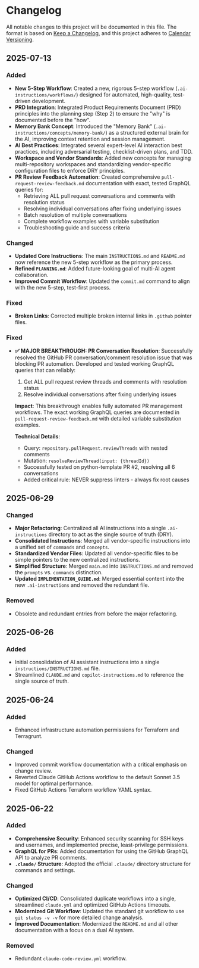 # Changelog

<!-- markdownlint-disable MD024 -->

All notable changes to this project will be documented in this file.
The format is based on [Keep a Changelog](https://keepachangelog.com/en/1.0.0/),
and this project adheres to [Calendar Versioning](https://calver.org/).

## 2025-07-13

### Added

- **New 5-Step Workflow**: Created a new, rigorous 5-step workflow
  (`.ai-instructions/workflows/`) designed for automated, high-quality,
  test-driven development.
- **PRD Integration**: Integrated Product Requirements Document (PRD) principles
  into the planning step (Step 2) to ensure the "why" is documented before the
  "how".
- **Memory Bank Concept**: Introduced the "Memory Bank" (`.ai-instructions/concepts/memory-bank/`) as a structured external brain for the AI, improving
  context retention and session management.
- **AI Best Practices**: Integrated several expert-level AI interaction best practices, including adversarial testing, checklist-driven plans, and TDD.
- **Workspace and Vendor Standards**: Added new concepts for managing multi-repository workspaces and standardizing vendor-specific configuration files to
  enforce DRY principles.
- **PR Review Feedback Automation**: Created comprehensive `pull-request-review-feedback.md` documentation with exact, tested GraphQL queries for:
  - Retrieving ALL pull request conversations and comments with resolution status
  - Resolving individual conversations after fixing underlying issues  
  - Batch resolution of multiple conversations
  - Complete workflow examples with variable substitution
  - Troubleshooting guide and success criteria

### Changed

- **Updated Core Instructions**: The main `INSTRUCTIONS.md` and `README.md` now
  reference the new 5-step workflow as the primary process.
- **Refined `PLANNING.md`**: Added future-looking goal of multi-AI agent
  collaboration.
- **Improved Commit Workflow**: Updated the `commit.md` command to align with
  the new 5-step, test-first process.

### Fixed

- **Broken Links**: Corrected multiple broken internal links in `.github`
  pointer files.

### Fixed

- **✅ MAJOR BREAKTHROUGH: PR Conversation Resolution**: Successfully resolved the GitHub PR conversation/comment resolution issue that was blocking PR automation.
  Developed and tested working GraphQL queries that can reliably:
  1. Get ALL pull request review threads and comments with resolution status
  2. Resolve individual conversations after fixing underlying issues
  
  **Impact**: This breakthrough enables fully automated PR management workflows. The exact working GraphQL queries are documented in
  `pull-request-review-feedback.md` with detailed variable substitution examples.
  
  **Technical Details**: 
  - Query: `repository.pullRequest.reviewThreads` with nested comments
  - Mutation: `resolveReviewThread(input: {threadId})` 
  - Successfully tested on python-template PR #2, resolving all 6 conversations
  - Added critical rule: NEVER suppress linters - always fix root causes

## 2025-06-29

### Changed

- **Major Refactoring**: Centralized all AI instructions into a single
  `.ai-instructions` directory to act as the single source of truth (DRY).
- **Consolidated Instructions**: Merged all vendor-specific instructions into a
  unified set of `commands` and `concepts`.
- **Standardized Vendor Files**: Updated all vendor-specific files to be simple
  pointers to the new centralized instructions.
- **Simplified Structure**: Merged `main.md` into `INSTRUCTIONS.md` and removed
  the `prompts` vs. `commands` distinction.
- **Updated `IMPLEMENTATION_GUIDE.md`**: Merged essential content into the new
  `.ai-instructions` and removed the redundant file.

### Removed

- Obsolete and redundant entries from before the major refactoring.

## 2025-06-26

### Added

- Initial consolidation of AI assistant instructions into a single
  `instructions/INSTRUCTIONS.md` file.
- Streamlined `CLAUDE.md` and `copilot-instructions.md` to reference the single
  source of truth.

## 2025-06-24

### Added

- Enhanced infrastructure automation permissions for Terraform and Terragrunt.

### Changed

- Improved commit workflow documentation with a critical emphasis on change
  review.
- Reverted Claude GitHub Actions workflow to the default Sonnet 3.5 model for
  optimal performance.
- Fixed GitHub Actions Terraform workflow YAML syntax.

## 2025-06-22

### Added

- **Comprehensive Security**: Enhanced security scanning for SSH keys and
  usernames, and implemented precise, least-privilege permissions.
- **GraphQL for PRs**: Added documentation for using the GitHub GraphQL API to
  analyze PR comments.
- **`.claude/` Structure**: Adopted the official `.claude/` directory structure
  for commands and settings.

### Changed

- **Optimized CI/CD**: Consolidated duplicate workflows into a single,
  streamlined `claude.yml` and optimized GitHub Actions timeouts.
- **Modernized Git Workflow**: Updated the standard git workflow to use
  `git status -v -v` for more detailed change analysis.
- **Improved Documentation**: Modernized the `README.md` and all other
  documentation with a focus on a dual AI system.

### Removed

- Redundant `claude-code-review.yml` workflow.
